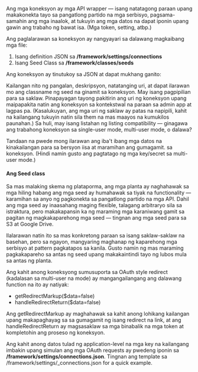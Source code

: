 Ang mga koneksyon ay mga API wrapper — isang natatagong paraan upang makakonekta tayo sa pangatlong
partido na mga serbisyo, pagsama-samahin ang mga inaalok, at tukuyin ang mga datos na dapat iponin upang gawin
ang trabaho ng bawat isa. (Mga token, setting, atbp.)

Ang paglalarawan sa koneksyon ay nangyayari sa dalawang magkaibang mga file:

 1. Isang definition JSON sa **/framework/settings/connections**
 2. Isang Seed Class sa **/framework/classes/seeds**

Ang koneksyon ay tinutukoy sa JSON at dapat mukhang ganito:

 <script src="https://gist.github.com/jessevondoom/2908c44b88db934aeec5.js"></script>

Kailangan nito ng pangalan, deskripsyon, natatanging uri, at dapat ilarawan mo ang classname ng seed na
ginamit sa koneksyon. May isang pagpipilian para sa saklaw. Pinapayagan tayong pakitirin ang uri ng koneksyon
upang maipapakita natin ang koneksyon sa kontekstwal na paraan sa admin app at lagpas pa. (Kasalukuyan, ang mga
uri ng saklaw ay patas na napipili, kahit na kailangang tukuyin natin sila them na mas maayos na kumukilos
paunahan.) Sa huli, may isang listahan ng listing compatibility — ginagawa ang trabahong koneksyon sa 
single-user mode, multi-user mode, o dalawa?

Tandaan na pwede mong ilarawan ang iba't ibang mga datos na kinakailangan para sa bersyon iisa at maramihan ang gumagamit.
sa koneksyon. (Hindi namin gusto ang pagtatago ng mga key/secret sa multi-user mode.)

####  Ang Seed class
Sa mas malaking skema ng plataporma, ang mga planta ay naghahawak sa mga hiling habang ang mga seed ay humahawak sa tiyak na
functionality — karamihan sa anyo ng pagkonekta sa pangatlong partido na mga API. Dahil ang mga seed ay
inaasahang maging flexible, talagang arbitraryo sila sa istraktura, pero makakapansin ka ng maraming
mga karaniwang gamit sa pagitan ng magkakaparehong mga seed — tingnan ang mga seed para sa S3 at Google Drive. 

Ilalarawan natin ito sa mas konkretong paraan sa isang saklaw-saklaw na basehan, pero sa ngayon, mangyaring 
maghanap ng kaparehong mga serbisyo at pattern pagkatapos sa kanila. Gusto namin ng mas maraming pagkakapareho 
sa antas ng seed upang makakaintindi tayo ng lubos mula sa antas ng planta.

Ang kahit anong koneksyong sumusuporta sa OAuth style redirect (kadalasan sa multi-user na mode) ay mangangailangang
ang dalawang function na ito ay natiyak:

 - getRedirectMarkup($data=false)
 - handleRedirectReturn($data=false)

Ang getRedirectMarkup ay maghahawak sa kahit anong lohikang kailangan upang makapaghayag sa sa gumagamit ng isang redirect na 
link, at ang handleRedirectReturn ay magsasaklaw sa mga binabalik na mga token at kompletohin ang 
proseso ng koneksyon.

Ang kahit anong datos tulad ng application-level na mga key na kailangang imbakin upang simulan ang mga OAuth requests 
ay pwedeng iponin sa **/framework/settings/connections.json**. Tingnan ang template sa
/framework/settings/_connections.json for a quick example.
